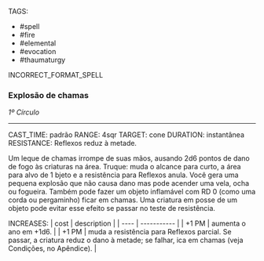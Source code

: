 TAGS:
- #spell
- #fire
- #elemental
- #evocation
- #thaumaturgy

INCORRECT_FORMAT_SPELL
### Explosão de chamas
*1º Círculo*
___
CAST_TIME: padrão
RANGE: 4sqr
TARGET: cone
DURATION: instantânea
RESISTANCE: Reflexos reduz à metade.

Um leque de chamas irrompe de suas mãos, ausando 2d6 pontos de dano de fogo às criaturas na área. Truque: muda o alcance para curto, a área para alvo de 1 bjeto e a resistência para Reflexos anula. Você gera uma pequena explosão que não causa dano mas pode acender uma vela, ocha ou fogueira. Também pode fazer um objeto inflamável com RD 0 (como uma corda ou pergaminho) ficar em chamas. Uma criatura em posse de um objeto pode evitar esse efeito se passar no teste de resistência.

INCREASES:
| cost | description |
| ---- | ----------- |
| +1 PM | aumenta o ano em +1d6. |
| +1 PM | muda a resistência para Reflexos parcial. Se passar, a criatura reduz o dano à metade; se falhar, ica em chamas (veja Condições, no Apêndice). |
